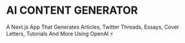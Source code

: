 # AI CONTENT GENERATOR

A Next.js App That Generates Articles, Twitter Threads, Essays, Cover Letters, Tutorials And More Using OpenAI ⚡
